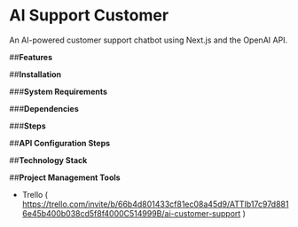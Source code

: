 # **AI Support Customer**
An AI-powered customer support chatbot using Next.js and the OpenAI API.

##**Features**

##**Installation**

###**System Requirements**

###**Dependencies**

###**Steps**

##**API Configuration Steps**

##**Technology Stack**

##**Project Management Tools**
- Trello ( https://trello.com/invite/b/66b4d801433cf81ec08a45d9/ATTIb17c97d8816e45b400b038cd5f8f4000C514999B/ai-customer-support )
